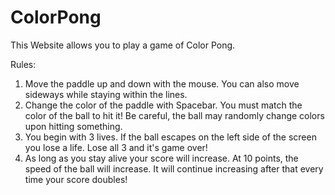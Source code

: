 # ColorPong
This Website allows you to play a game of Color Pong.

Rules:
1. Move the paddle up and down with the mouse. You can also move sideways while staying within the lines.
1. Change the color of the paddle with Spacebar. You must match the color of the ball to hit it! Be careful, the ball may randomly change colors upon hitting something.
1. You begin with 3 lives. If the ball escapes on the left side of the screen you lose a life. Lose all 3 and it's game over!
1. As long as you stay alive your score will increase. At 10 points, the speed of the ball will increase. It will continue increasing after that every time your score doubles!
